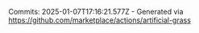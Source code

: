 Commits: 2025-01-07T17:16:21.577Z - Generated via https://github.com/marketplace/actions/artificial-grass
<br>
